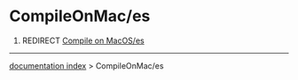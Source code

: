 # CompileOnMac/es
1.  REDIRECT [Compile on MacOS/es](Compile_on_MacOS/es.md)

---
[documentation index](../README.md) > CompileOnMac/es
